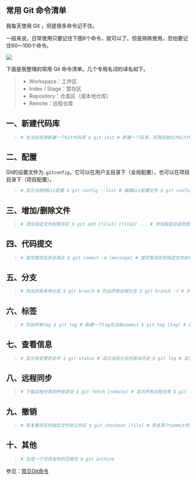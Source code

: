 ## 常用 Git 命令清单
我每天使用 Git ，但是很多命令记不住。

一般来说，日常使用只要记住下图6个命令，就可以了。但是熟练使用，恐怕要记住60～100个命令。

![](https://www.ruanyifeng.com/blogimg/asset/2015/bg2015120901.png)

下面是我整理的常用 Git 命令清单。几个专用名词的译名如下。

> -   Workspace：工作区
> -   Index / Stage：暂存区
> -   Repository：仓库区（或本地仓库）
> -   Remote：远程仓库

## 一、新建代码库

> ```bash
> # 在当前目录新建一个Git代码库 $ git init # 新建一个目录，将其初始化为Git代码库 $ git init [project-name] # 下载一个项目和它的整个代码历史 $ git clone [url]
> ```

## 二、配置

Git的设置文件为`.gitconfig`，它可以在用户主目录下（全局配置），也可以在项目目录下（项目配置）。

> ```bash
> # 显示当前的Git配置 $ git config --list # 编辑Git配置文件 $ git config -e [--global] # 设置提交代码时的用户信息 $ git config [--global] user.name "[name]" $ git config [--global] user.email "[email address]"
> ```

## 三、增加/删除文件

> ```bash
> # 添加指定文件到暂存区 $ git add [file1] [file2] ... # 添加指定目录到暂存区，包括子目录 $ git add [dir] # 添加当前目录的所有文件到暂存区 $ git add . # 添加每个变化前，都会要求确认 # 对于同一个文件的多处变化，可以实现分次提交 $ git add -p # 删除工作区文件，并且将这次删除放入暂存区 $ git rm [file1] [file2] ... # 停止追踪指定文件，但该文件会保留在工作区 $ git rm --cached [file] # 改名文件，并且将这个改名放入暂存区 $ git mv [file-original] [file-renamed]
> ```

## 四、代码提交

> ```bash
> # 提交暂存区到仓库区 $ git commit -m [message] # 提交暂存区的指定文件到仓库区 $ git commit [file1] [file2] ... -m [message] # 提交工作区自上次commit之后的变化，直接到仓库区 $ git commit -a # 提交时显示所有diff信息 $ git commit -v # 使用一次新的commit，替代上一次提交 # 如果代码没有任何新变化，则用来改写上一次commit的提交信息 $ git commit --amend -m [message] # 重做上一次commit，并包括指定文件的新变化 $ git commit --amend [file1] [file2] ...
> ```

## 五、分支

> ```bash
> # 列出所有本地分支 $ git branch # 列出所有远程分支 $ git branch -r # 列出所有本地分支和远程分支 $ git branch -a # 新建一个分支，但依然停留在当前分支 $ git branch [branch-name] # 新建一个分支，并切换到该分支 $ git checkout -b [branch] # 新建一个分支，指向指定commit $ git branch [branch] [commit] # 新建一个分支，与指定的远程分支建立追踪关系 $ git branch --track [branch] [remote-branch] # 切换到指定分支，并更新工作区 $ git checkout [branch-name] # 切换到上一个分支 $ git checkout - # 建立追踪关系，在现有分支与指定的远程分支之间 $ git branch --set-upstream [branch] [remote-branch] # 合并指定分支到当前分支 $ git merge [branch] # 选择一个commit，合并进当前分支 $ git cherry-pick [commit] # 删除分支 $ git branch -d [branch-name] # 删除远程分支 $ git push origin --delete [branch-name] $ git branch -dr [remote/branch]
> ```

## 六、标签

> ```bash
> # 列出所有tag $ git tag # 新建一个tag在当前commit $ git tag [tag] # 新建一个tag在指定commit $ git tag [tag] [commit] # 删除本地tag $ git tag -d [tag] # 删除远程tag $ git push origin :refs/tags/[tagName] # 查看tag信息 $ git show [tag] # 提交指定tag $ git push [remote] [tag] # 提交所有tag $ git push [remote] --tags # 新建一个分支，指向某个tag $ git checkout -b [branch] [tag]
> ```

## 七、查看信息

> ```bash
> # 显示有变更的文件 $ git status # 显示当前分支的版本历史 $ git log # 显示commit历史，以及每次commit发生变更的文件 $ git log --stat # 搜索提交历史，根据关键词 $ git log -S [keyword] # 显示某个commit之后的所有变动，每个commit占据一行 $ git log [tag] HEAD --pretty=format:%s # 显示某个commit之后的所有变动，其"提交说明"必须符合搜索条件 $ git log [tag] HEAD --grep feature # 显示某个文件的版本历史，包括文件改名 $ git log --follow [file] $ git whatchanged [file] # 显示指定文件相关的每一次diff $ git log -p [file] # 显示过去5次提交 $ git log -5 --pretty --oneline # 显示所有提交过的用户，按提交次数排序 $ git shortlog -sn # 显示指定文件是什么人在什么时间修改过 $ git blame [file] # 显示暂存区和工作区的差异 $ git diff # 显示暂存区和上一个commit的差异 $ git diff --cached [file] # 显示工作区与当前分支最新commit之间的差异 $ git diff HEAD # 显示两次提交之间的差异 $ git diff [first-branch]...[second-branch] # 显示今天你写了多少行代码 $ git diff --shortstat "@{0 day ago}" # 显示某次提交的元数据和内容变化 $ git show [commit] # 显示某次提交发生变化的文件 $ git show --name-only [commit] # 显示某次提交时，某个文件的内容 $ git show [commit]:[filename] # 显示当前分支的最近几次提交 $ git reflog
> ```

## 八、远程同步

> ```bash
> # 下载远程仓库的所有变动 $ git fetch [remote] # 显示所有远程仓库 $ git remote -v # 显示某个远程仓库的信息 $ git remote show [remote] # 增加一个新的远程仓库，并命名 $ git remote add [shortname] [url] # 取回远程仓库的变化，并与本地分支合并 $ git pull [remote] [branch] # 上传本地指定分支到远程仓库 $ git push [remote] [branch] # 强行推送当前分支到远程仓库，即使有冲突 $ git push [remote] --force # 推送所有分支到远程仓库 $ git push [remote] --all
> ```

## 九、撤销

> ```bash
> # 恢复暂存区的指定文件到工作区 $ git checkout [file] # 恢复某个commit的指定文件到暂存区和工作区 $ git checkout [commit] [file] # 恢复暂存区的所有文件到工作区 $ git checkout . # 重置暂存区的指定文件，与上一次commit保持一致，但工作区不变 $ git reset [file] # 重置暂存区与工作区，与上一次commit保持一致 $ git reset --hard # 重置当前分支的指针为指定commit，同时重置暂存区，但工作区不变 $ git reset [commit] # 重置当前分支的HEAD为指定commit，同时重置暂存区和工作区，与指定commit一致 $ git reset --hard [commit] # 重置当前HEAD为指定commit，但保持暂存区和工作区不变 $ git reset --keep [commit] # 新建一个commit，用来撤销指定commit # 后者的所有变化都将被前者抵消，并且应用到当前分支 $ git revert [commit] # 暂时将未提交的变化移除，稍后再移入 $ git stash $ git stash pop
> ```

## 十、其他

> ```bash
> # 生成一个可供发布的压缩包 $ git archive
> ```

参见：[常见Git命令](https://www.ruanyifeng.com/blog/2015/12/git-cheat-sheet.html)
